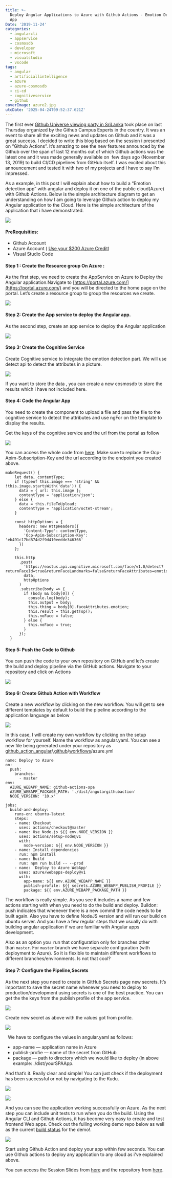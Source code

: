 ```yaml
---
title: >-
  Deploy Angular Applications to Azure with Github Actions - Emotion Detection
  App
Date: '2019-11-24'
categories:
  - angularcli
  - appservice
  - cosmosdb
  - developer
  - microsoft
  - visualstudio
  - vscode
tags:
  - angular
  - artificiallintelligence
  - azure
  - azure-cosmosdb
  - ci-cd
  - cognitiveservice
  - github
coverImage: azure2.jpg
utcDate: '2025-04-24T09:52:37.621Z'
---
```


The first ever [Github Universe viewing party in SriLanka](https://www.facebook.com/pg/GitHubCommunityLK/photos/?tab=album&album_id=117412043051475&__xts__%5B0%5D=68.ARD0AqdfH6U5QAgDeeCdwuCnXplpBNaJcXpoel6Hrwjtvb4LyHd5mBQ5n6wS-qlWrXnEJGHlZSAFY32t8vnE4GZkSEqLAeKeYq_8b4td4GavjoEkJfiwoeipIemWyuUJRNLWYnenlFp7GP-4odhPya5plxFCHNTFNwbT9DDrkMl5zM_p1yx-xyI_p41kMhCyuWyTGngXc5FihXpgNtntmRW6XlvH10QU0KBEeY-t3JIwBanTuetuk1FNl63_-1xnEfCtZ-ZzZ9BW2OJt_WYCkK-A9fV2HpOICSAtuXQVBbvY6npHHMA-btBkYK9v-mrxPmnF9XICPoQ&__tn__=-UCH-R) took place on last Thursday organized by the Github Campus Experts in the country. It was an event to share all the exciting news and updates on Github and it was a great success. I decided to write this blog based on the session i presented on “Github Actions”. It’s amazing to see the new features announced by the Github over the span of last 12 months out of which Github actions was the latest one and it was made generally available on  few days ago (November 13, 2019) to build CI/CD pipelines from GitHub itself. I was excited about this announcement and tested it with two of my projects and I have to say I’m impressed.

As a example, in this post I will explain about how to build a “Emotion detection app” with angular and deploy it on one of the public cloud(Azure) with Github Actions. Below is the simple architecture diagram to get an understanding on how I am going to leverage Github action to deploy my Angular application to the Cloud. Here is the simple architecture of the application that i have demonstrated.

![](https://sajeetharan.wordpress.com/wp-content/uploads/2019/11/action.png?w=793)

#### PreRequisities:

- Github Account
- Azure Account ( [Use your $200 Azure Credit](https://nam06.safelinks.protection.outlook.com/?url=https%3A%2F%2Fazure.microsoft.com%2Fen-ca%2Ffree%2Fsearch%2F%3Fcdn%3Ddisable&data=02%7C01%7CSajeetharan.Sinnathurai%40microsoft.com%7C724c745f6f294d93e1d908d6b1dae67a%7C72f988bf86f141af91ab2d7cd011db47%7C1%7C0%7C636891952416842379&sdata=dAfe2fIuwhjdnY3s4nJBn8UQucbDeIqYDfdG1u4n1wA%3D&reserved=0))
- Visual Studio Code

#### Step 1 : Create the Resource group On Azure :

As the first step, we need to create the AppService on Azure to Deploy the Angular application.Navigate to [https://portal.azure.com/](https://portal.azure.com/) and you will be directed to the home page on the portal. Let’s create a resource group to group the resources we create.

![](https://sajeetharan.wordpress.com/wp-content/uploads/2019/11/1.jpg?w=1024)

#### Step 2: Create the App service to deploy the Angular app.

As the second step, create an app service to deploy the Angular application

![](https://sajeetharan.wordpress.com/wp-content/uploads/2019/11/2.jpg?w=1024)

#### Step 3: Create the Cognitive Service

Create Cognitive service to integrate the emotion detection part. We will use detect api to detect the attributes in a picture.

![](https://sajeetharan.wordpress.com/wp-content/uploads/2019/11/3.jpg?w=1024)

If you want to store the data , you can create a new cosmosdb to store the results which i have not included here.

#### Step 4: Code the Angular App

You need to create the component to upload a file and pass the file to the cognitive service to detect the attributes and use ngFor on the template to display the results.

Get the keys of the cognitive service and the url from the portal as follow

![](https://sajeetharan.wordpress.com/wp-content/uploads/2019/11/4.jpg?w=1024)

You can access the whole code from [here](https://github.com/sajeetharan/github_action_angular). Make sure to replace the Ocp-Apim-Subscription-Key and the url according to the endpoint you created above.

```
makeRequest() {
    let data, contentType;
    if (typeof this.image === 'string' && !this.image.startsWith('data')) {
      data = { url: this.image };
      contentType = 'application/json';
    } else {
      data = this.fileToUpload;
      contentType = 'application/octet-stream';
    }

    const httpOptions = {
      headers: new HttpHeaders({
        'Content-Type': contentType,
        'Ocp-Apim-Subscription-Key': 'eb491c17bd874d2f9d410eedde346366'
      })
    };

    this.http
      .post(
        'https://eastus.api.cognitive.microsoft.com/face/v1.0/detect?returnFaceId=true&returnFaceLandmarks=false&returnFaceAttributes=emotion',
        data,
        httpOptions
      )
      .subscribe(body => {
        if (body && body[0]) {
          console.log(body);
          this.output = body;
          this.thing = body[0].faceAttributes.emotion;
          this.result = this.getTop();
          this.noFace = false;
        } else {
          this.noFace = true;
        }
      });
  }
```

#### Step 5: Push the Code to Github

You can push the code to your own repository on GitHub and let’s create the build and deploy pipeline via the GitHub actions. Navigate to your repository and click on Actions

![](https://sajeetharan.wordpress.com/wp-content/uploads/2019/11/6.jpg?w=1024)

#### Step 6: Create Github Action with Workflow

Create a new workflow by clicking on the new workflow. You will get to see different templates by default to build the pipeline according to the application language as below

![](https://sajeetharan.wordpress.com/wp-content/uploads/2019/11/8.jpg?w=1024)

In this case, I will create my own workflow by clicking on the setup workflow for yourself. Name the workflow as angular.yaml. You can see a new file being generated under your repository as [github\_action\_angular](https://github.com/sajeetharan/github_action_angular)/[.github](https://github.com/sajeetharan/github_action_angular)/[workflows](https://github.com/sajeetharan/github_action_angular)/azure.yml

```
name: Deploy to Azure
on:
  push:
    branches:
      - master
env:
  AZURE_WEBAPP_NAME: github-actions-spa
  AZURE_WEBAPP_PACKAGE_PATH: './dist/angulargithubaction'
  NODE_VERSION: '10.x'

jobs:
  build-and-deploy:
    runs-on: ubuntu-latest
    steps:
    - name: Checkout
      uses: actions/checkout@master
    - name: Use Node.js ${{ env.NODE_VERSION }}
      uses: actions/setup-node@v1
      with:
        node-version: ${{ env.NODE_VERSION }}
    - name: Install dependencies
      run: npm install
    - name: Build
      run: npm run build -- --prod
    - name: 'Deploy to Azure WebApp'
      uses: azure/webapps-deploy@v1
      with:
        app-name: ${{ env.AZURE_WEBAPP_NAME }}
        publish-profile: ${{ secrets.AZURE_WEBAPP_PUBLISH_PROFILE }}
        package: ${{ env.AZURE_WEBAPP_PACKAGE_PATH }}
```

The workflow is really simple. As you see it includes a name and few actions starting with when you need to do the build and deploy. Buildon: push indicates that whenever there is a new commit the code needs to be built again. Also you have to define NodeJS version and will run our build on ubuntu server. And you have a few regular steps that we usually do with building angular application if we are familiar with Angular apps development.

Also as an option you  run that configuration only for branches other than `master`. For `master` branch we have separate configuration (with deployment to Azure). So it is flexible to maintain different workflows to different branches/environments. Is not that cool?

#### Step 7: Configure the Pipeline,Secrets

As the next step you need to create in GitHub Secrets page new secrets. It’s important to save the secret name whenever you need to deploy to production/development using secrets is one of the best practice. You can get the the keys from the publish profile of the app service.

![](https://sajeetharan.wordpress.com/wp-content/uploads/2019/11/9.jpg?w=1024)

Create new secret as above with the values got from profile.

![](https://sajeetharan.wordpress.com/wp-content/uploads/2019/11/10.jpg?w=1024)

  We have to configure the values in angular.yaml as follows:

- app-name — application name in Azure
- publish-profie — name of the secret from GitHub
- package — path to directory which we would like to deploy (in above example: ./dist/yourSPAApp.

And that’s it. Really clear and simple! You can just check if the deployment has been successful or not by navigating to the Kudu.

![](https://sajeetharan.wordpress.com/wp-content/uploads/2019/11/12.jpg?w=1024)

![](https://sajeetharan.wordpress.com/wp-content/uploads/2019/11/14.jpg?w=1024)

And you can see the application working successfully on Azure. As the next step you can include unit tests to run when you do the build. Using the Angular CLI and Github Actions, it has become very easy to create and test frontend Web apps. Check out the fulling working demo repo below as well as the current [build status](https://github.com/coryrylan/angular-github-actions/actions) for the demo!.

![](https://sajeetharan.wordpress.com/wp-content/uploads/2019/11/op.jpg?w=664)

Start using Github Action and deploy your app within few seconds. You can use Github actions to deploy any application to any cloud as i've explained above.

You can access the Session Slides from [here](https://slides.com/sajeetharan/githubopensource-enterprise/live#/) and the repository from [here](https://github.com/sajeetharan/github_action_angular).
